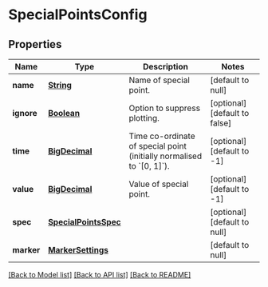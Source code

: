 # SpecialPointsConfig
## Properties

Name | Type | Description | Notes
------------ | ------------- | ------------- | -------------
**name** | [**String**](string.md) | Name of special point. | [default to null]
**ignore** | [**Boolean**](boolean.md) | Option to suppress plotting. | [optional] [default to false]
**time** | [**BigDecimal**](number.md) | Time co-ordinate of special point (initially normalised to &#x60;[0, 1]&#x60;). | [optional] [default to -1]
**value** | [**BigDecimal**](number.md) | Value of special point. | [optional] [default to -1]
**spec** | [**SpecialPointsSpec**](SpecialPointsSpec.md) |  | [optional] [default to null]
**marker** | [**MarkerSettings**](MarkerSettings.md) |  | [default to null]

[[Back to Model list]](../README.md#documentation-for-models) [[Back to API list]](../README.md#documentation-for-api-endpoints) [[Back to README]](../README.md)


